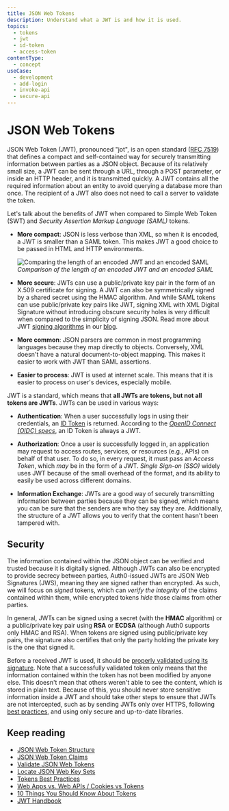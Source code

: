 ```yaml
---
title: JSON Web Tokens
description: Understand what a JWT is and how it is used.
topics:
  - tokens
  - jwt
  - id-token
  - access-token
contentType:
  - concept
useCase:
  - development
  - add-login
  - invoke-api
  - secure-api
---
```

# JSON Web Tokens

JSON Web Token (JWT), pronounced "jot", is an open standard ([RFC 7519](https://tools.ietf.org/html/rfc7519)) that defines a compact and self-contained way for securely transmitting information between parties as a JSON object. Because of its relatively small size, a JWT can be sent through a URL, through a POST parameter, or inside an HTTP header, and it is transmitted quickly. A JWT contains all the required information about an entity to avoid querying a database more than once. The recipient of a JWT also does not need to call a server to validate the token.

Let's talk about the benefits of JWT when compared to Simple Web Token (SWT) and <dfn data-key="security-assertion-markup-language">Security Assertion Markup Language (SAML)</dfn> tokens.

* **More compact**: JSON is less verbose than XML, so when it is encoded, a JWT is smaller than a SAML token. This makes JWT a good choice to be passed in HTML and HTTP environments.

  ![Comparing the length of an encoded JWT and an encoded SAML](/media/articles/jwt/comparing-jwt-vs-saml2.png)
  _Comparison of the length of an encoded JWT and an encoded SAML_

* **More secure**: JWTs can use a public/private key pair in the form of an X.509 certificate for signing. A JWT can also be symmetrically signed by a shared secret using the HMAC algorithm. And while SAML tokens can use public/private key pairs like JWT, signing XML with XML Digital Signature without introducing obscure security holes is very difficult when compared to the simplicity of signing JSON. Read more about JWT [signing algorithms](/tokens/concepts/signing-algorithms) in our [blog](https://auth0.com/blog/json-web-token-signing-algorithms-overview/).

* **More common**: JSON parsers are common in most programming languages because they map directly to objects. Conversely, XML doesn't have a natural document-to-object mapping. This makes it easier to work with JWT than SAML assertions.

* **Easier to process**: JWT is used at internet scale. This means that it is easier to process on user's devices, especially mobile.

JWT is a standard, which means that **all JWTs are tokens, but not all tokens are JWTs**. JWTs can be used in various ways:

- **Authentication**: When a user successfully logs in using their credentials, an [ID Token](/tokens/concepts/id-tokens) is returned. According to the <dfn data-key="openid">[OpenID Connect (OIDC) specs](https://openid.net/specs/openid-connect-core-1_0.html#IDToken)</dfn>, an ID Token is always a JWT. 

- **Authorization**: Once a user is successfully logged in, an application may request to access routes, services, or resources (e.g., APIs) on behalf of that user. To do so, in every request, it must pass an <dfn data-key="access-token">Access Token</dfn>, which *may* be in the form of a JWT. <dfn data-key="single-sign-on">Single Sign-on (SSO)</dfn> widely uses JWT because of the small overhead of the format, and its ability to easily be used across different domains. 

- **Information Exchange**: JWTs are a good way of securely transmitting information between parties because they can be signed, which means you can be sure that the senders are who they say they are. Additionally, the structure of a JWT allows you to verify that the content hasn't been tampered with.

## Security

The information contained within the JSON object can be verified and trusted because it is digitally signed. Although JWTs can also be encrypted to provide secrecy between parties, Auth0-issued JWTs are JSON Web Signatures (JWS), meaning they are signed rather than encrypted. As such, we will focus on *signed* tokens, which can *verify the integrity* of the claims contained within them, while encrypted tokens *hide* those claims from other parties.

In general, JWTs can be signed using a secret (with the **HMAC** algorithm) or a public/private key pair using **RSA** or **ECDSA** (although Auth0 supports only HMAC and RSA). When tokens are signed using public/private key pairs, the signature also certifies that only the party holding the private key is the one that signed it.

Before a received JWT is used, it should be [properly validated using its signature](/tokens/guides/id-tokens/validate-id-token#verify-the-signature). Note that a successfully validated token only means that the information contained within the token has not been modified by anyone else. This doesn't mean that others weren't able to see the content, which is stored in plain text. Because of this, you should never store sensitive information inside a JWT and should take other steps to ensure that JWTs are not intercepted, such as by sending JWTs only over HTTPS, following [best practices](/best-practices/token-best-practices), and using only secure and up-to-date libraries.

## Keep reading

* [JSON Web Token Structure](/tokens/reference/jwt-structure)
* [JSON Web Token Claims](/tokens/concepts/jwt-claims)
* [Validate JSON Web Tokens](/tokens/guides/validate-jwts)
* [Locate JSON Web Key Sets](/tokens/guides/locate-jwks)
* [Tokens Best Practices](/best-practices/token-best-practices)
* [Web Apps vs. Web APIs / Cookies vs Tokens](/design/web-apps-vs-web-apis-cookies-vs-tokens)
* [10 Things You Should Know About Tokens](https://auth0.com/blog/ten-things-you-should-know-about-tokens-and-cookies/)
* [JWT Handbook](https://auth0.com/resources/ebooks/jwt-handbook)
